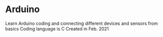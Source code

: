# Arduino
Learn Arduino coding and connecting different devices and sensors from basics
Coding language is C
Created in Feb. 2021

